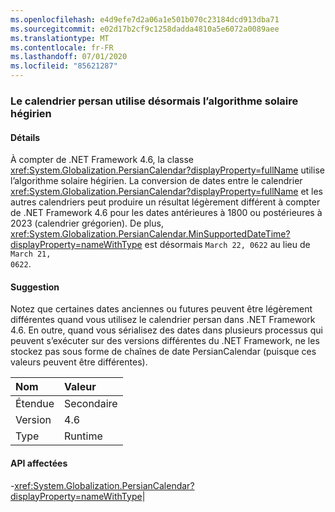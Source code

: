 ```yaml
---
ms.openlocfilehash: e4d9efe7d2a06a1e501b070c23184dcd913dba71
ms.sourcegitcommit: e02d17b2cf9c1258dadda4810a5e6072a0089aee
ms.translationtype: MT
ms.contentlocale: fr-FR
ms.lasthandoff: 07/01/2020
ms.locfileid: "85621287"
---
```

### <a name="persian-calendar-now-uses-the-hijri-solar-algorithm"></a>Le calendrier persan utilise désormais l’algorithme solaire hégirien

#### <a name="details"></a>Détails

À compter de .NET Framework 4.6, la classe <xref:System.Globalization.PersianCalendar?displayProperty=fullName> utilise l’algorithme solaire hégirien. La conversion de dates entre le calendrier <xref:System.Globalization.PersianCalendar?displayProperty=fullName> et les autres calendriers peut produire un résultat légèrement différent à compter de .NET Framework 4.6 pour les dates antérieures à 1800 ou postérieures à 2023 (calendrier grégorien). De plus, <xref:System.Globalization.PersianCalendar.MinSupportedDateTime?displayProperty=nameWithType> est désormais <code>March 22, 0622</code> au lieu de <code>March 21, 0622</code>.

#### <a name="suggestion"></a>Suggestion

Notez que certaines dates anciennes ou futures peuvent être légèrement différentes quand vous utilisez le calendrier persan dans .NET Framework 4.6. En outre, quand vous sérialisez des dates dans plusieurs processus qui peuvent s’exécuter sur des versions différentes du .NET Framework, ne les stockez pas sous forme de chaînes de date PersianCalendar (puisque ces valeurs peuvent être différentes).

| Nom    | Valeur       |
|:--------|:------------|
| Étendue   |Secondaire|
|Version|4.6|
|Type|Runtime

#### <a name="affected-apis"></a>API affectées

-<xref:System.Globalization.PersianCalendar?displayProperty=nameWithType></li></ul>|
